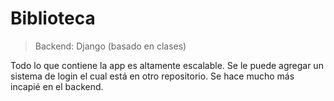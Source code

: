 # Biblioteca

> Backend: Django (basado en clases)

Todo lo que contiene la app es altamente escalable. Se le puede agregar un sistema de login el cual está en otro repositorio. Se hace mucho más incapié en el backend.
